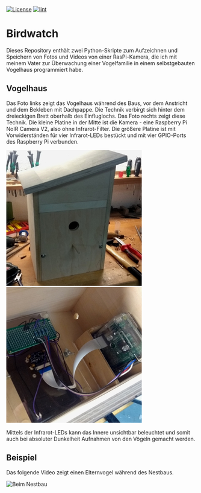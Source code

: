 [![License](https://img.shields.io/badge/license-Apache%202-blue.svg)](LICENSE)
[![lint](https://github.com/elias-lange/birdwatch/actions/workflows/lint.yml/badge.svg)](https://github.com/elias-lange/birdwatch/actions/workflows/lint.yml)

# Birdwatch

Dieses Repository enthält zwei Python-Skripte zum Aufzeichnen und Speichern von Fotos und Videos von einer RasPi-Kamera, die ich mit meinem Vater zur Überwachung einer Vogelfamilie in einem selbstgebauten Vogelhaus programmiert habe.

## Vogelhaus

Das Foto links zeigt das Vogelhaus während des Baus, vor dem Anstricht und dem Bekleben mit Dachpappe. Die Technik verbirgt sich hinter dem dreieckigen Brett oberhalb des Einfluglochs. Das Foto rechts zeigt diese Technik. Die kleine Platine in der Mitte ist die Kamera - eine Raspberry Pi NoIR Camera V2, also ohne Infrarot-Filter. Die größere Platine ist mit Vorwiderständen für vier Infrarot-LEDs bestückt und mit vier GPIO-Ports des Raspberry Pi verbunden.

![Das Vogelhaus](doc/birdhouse.jpg) ![RasPi mit Kamera](doc/raspi_with_camera.jpg)

Mittels der Infrarot-LEDs kann das Innere unsichtbar beleuchtet und somit auch bei absoluter Dunkelheit Aufnahmen von den Vögeln gemacht werden.

## Beispiel

Das folgende Video zeigt einen Elternvogel während des Nestbaus.

![Beim Nestbau](doc/nest-building.gif)

